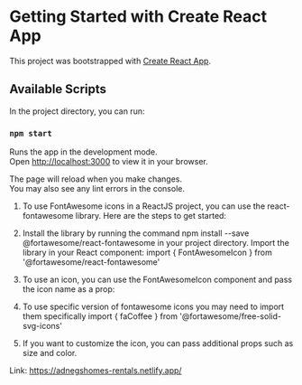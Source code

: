 # Getting Started with Create React App

This project was bootstrapped with [Create React App](https://github.com/facebook/create-react-app).

## Available Scripts

In the project directory, you can run:

### `npm start`

Runs the app in the development mode.\
Open [http://localhost:3000](http://localhost:3000) to view it in your browser.

The page will reload when you make changes.\
You may also see any lint errors in the console.

<!-- To use Font Awesome -->
1. To use FontAwesome icons in a ReactJS project, you can use the react-fontawesome library. Here are the steps to get started:

2. Install the library by running the command npm install --save @fortawesome/react-fontawesome in your project directory.
Import the library in your React component:
import { FontAwesomeIcon } from '@fortawesome/react-fontawesome'

3. To use an icon, you can use the FontAwesomeIcon component and pass the icon name as a prop:
<FontAwesomeIcon icon="coffee" />

4. To use specific version of fontawesome icons you may need to import them specifically
import { faCoffee } from '@fortawesome/free-solid-svg-icons'

5. If you want to customize the icon, you can pass additional props such as size and color.
<FontAwesomeIcon icon={faCoffee} size="2x" color="red" />

Link: https://adnegshomes-rentals.netlify.app/

